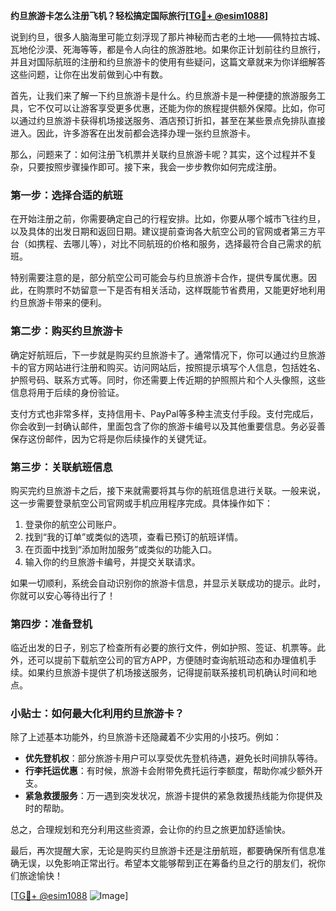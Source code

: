 **约旦旅游卡怎么注册飞机？轻松搞定国际旅行[[TG💪+ @esim1088](https://t.me/s/esim1088)]**

说到约旦，很多人脑海里可能立刻浮现了那片神秘而古老的土地——佩特拉古城、瓦地伦沙漠、死海等等，都是令人向往的旅游胜地。如果你正计划前往约旦旅行，并且对国际航班的注册和约旦旅游卡的使用有些疑问，这篇文章就来为你详细解答这些问题，让你在出发前做到心中有数。

首先，让我们来了解一下约旦旅游卡是什么。约旦旅游卡是一种便捷的旅游服务工具，它不仅可以让游客享受更多优惠，还能为你的旅程提供额外保障。比如，你可以通过约旦旅游卡获得机场接送服务、酒店预订折扣，甚至在某些景点免排队直接进入。因此，许多游客在出发前都会选择办理一张约旦旅游卡。

那么，问题来了：如何注册飞机票并关联约旦旅游卡呢？其实，这个过程并不复杂，只要按照步骤操作即可。接下来，我会一步步教你如何完成注册。

### 第一步：选择合适的航班

在开始注册之前，你需要确定自己的行程安排。比如，你要从哪个城市飞往约旦，以及具体的出发日期和返回日期。建议提前查询各大航空公司的官网或者第三方平台（如携程、去哪儿等），对比不同航班的价格和服务，选择最符合自己需求的航班。

特别需要注意的是，部分航空公司可能会与约旦旅游卡合作，提供专属优惠。因此，在购票时不妨留意一下是否有相关活动，这样既能节省费用，又能更好地利用约旦旅游卡带来的便利。

### 第二步：购买约旦旅游卡

确定好航班后，下一步就是购买约旦旅游卡了。通常情况下，你可以通过约旦旅游卡的官方网站进行注册和购买。访问网站后，按照提示填写个人信息，包括姓名、护照号码、联系方式等。同时，你还需要上传近期的护照照片和个人头像照，这些信息将用于后续的身份验证。

支付方式也非常多样，支持信用卡、PayPal等多种主流支付手段。支付完成后，你会收到一封确认邮件，里面包含了你的旅游卡编号以及其他重要信息。务必妥善保存这份邮件，因为它将是你后续操作的关键凭证。

### 第三步：关联航班信息

购买完约旦旅游卡之后，接下来就需要将其与你的航班信息进行关联。一般来说，这一步需要登录航空公司官网或手机应用程序完成。具体操作如下：

1. 登录你的航空公司账户。
2. 找到“我的订单”或类似的选项，查看已预订的航班详情。
3. 在页面中找到“添加附加服务”或类似的功能入口。
4. 输入你的约旦旅游卡编号，并提交关联请求。

如果一切顺利，系统会自动识别你的旅游卡信息，并显示关联成功的提示。此时，你就可以安心等待出行了！

### 第四步：准备登机

临近出发的日子，别忘了检查所有必要的旅行文件，例如护照、签证、机票等。此外，还可以提前下载航空公司的官方APP，方便随时查询航班动态和办理值机手续。如果约旦旅游卡提供了机场接送服务，记得提前联系接机司机确认时间和地点。

### 小贴士：如何最大化利用约旦旅游卡？

除了上述基本功能外，约旦旅游卡还隐藏着不少实用的小技巧。例如：

- **优先登机权**：部分旅游卡用户可以享受优先登机待遇，避免长时间排队等待。
- **行李托运优惠**：有时候，旅游卡会附带免费托运行李额度，帮助你减少额外开支。
- **紧急救援服务**：万一遇到突发状况，旅游卡提供的紧急救援热线能为你提供及时的帮助。

总之，合理规划和充分利用这些资源，会让你的约旦之旅更加舒适愉快。

最后，再次提醒大家，无论是购买约旦旅游卡还是注册航班，都要确保所有信息准确无误，以免影响正常出行。希望本文能够帮到正在筹备约旦之行的朋友们，祝你们旅途愉快！

[[TG💪+ @esim1088](https://t.me/s/esim1088) ![Image](https://i.postimg.cc/4NQfJmqS/Snipaste-2025-05-13-00-14-12.png)]